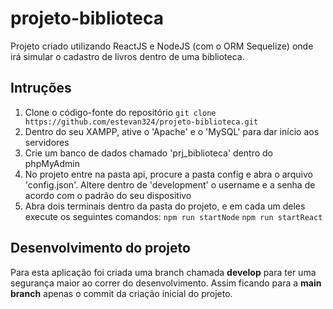 # projeto-biblioteca
Projeto criado utilizando ReactJS e NodeJS (com o ORM Sequelize) onde irá simular o cadastro de livros dentro de uma biblioteca.

## Intruções
1. Clone o código-fonte do repositório
`git clone https://github.com/estevan324/projeto-biblioteca.git`
1. Dentro do seu XAMPP, ative o 'Apache' e o 'MySQL' para dar início aos servidores
2. Crie um banco de dados chamado 'prj_biblioteca' dentro do phpMyAdmin
3. No projeto entre na pasta api, procure a pasta config e abra o arquivo 'config.json'. Altere dentro de 'development' o username e a senha de acordo com o padrão do seu dispositivo
4. Abra dois terminais dentro da pasta do projeto, e em cada um deles execute os seguintes comandos:
`npm run startNode`
`npm run startReact`

## Desenvolvimento do projeto
Para esta aplicação foi criada uma branch chamada **develop** para ter uma segurança maior ao correr do desenvolvimento. Assim ficando para a **main branch** apenas o commit da criação inicial do projeto.
